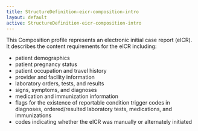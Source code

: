 ```yaml
---
title: StructureDefinition-eicr-composition-intro
layout: default
active: StructureDefinition-eicr-composition-intro
---
```


This Composition profile represents an electronic initial case report (eICR). It describes the content requirements for the eICR including:         

* patient demographics         
* patient pregnancy status         
* patient occupation and travel history         
* provider and facility information         
* laboratory orders, tests, and results         
* signs, symptoms, and diagnoses
* medication and immunization information
* flags for the existence of reportable condition trigger codes in diagnoses, ordered/resulted laboratory tests, medications, and immunizations
* codes indicating whether the eICR was manually or alternately initiated